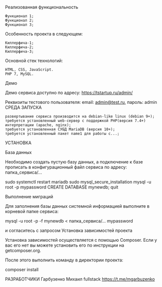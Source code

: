 Реализованная функциональность

    Функционал 1;
    Функционал 2;
    Функционал 3;

Особенность проекта в следующем:

    Киллерфича-1;
    Киллерфича-2;
    Киллерфича-3;

Основной стек технологий:

    HTML, CSS, JavaScript.
    PHP 7, MySQL.

Демо

Демо сервиса доступно по адресу: https://tstartup.ru/admin/

Реквизиты тестового пользователя: email: admin@test.ru, пароль: admin
СРЕДА ЗАПУСКА

    развертывание сервиса производится на debian-like linux (debian 9+);
    требуется установленный web-сервер с поддержкой PHP(версия 7.4+) интерпретации (apache, nginx);
    требуется установленная СУБД MariaDB (версия 10+);
    требуется установленный пакет name1 для работы с...;

УСТАНОВКА

База данных

Необходимо создать пустую базу данных, а подключение к базе прописать в конфигурационный файл сервиса по адресу: папка_сервиса/...

sudo systemctl restart mariadb
sudo mysql_secure_installation
mysql -u root -p
mypassword
CREATE DATABASE mynewdb;
quit

Выполнение миграций

Для заполнения базы данных системной информацией выполните в корневой папке сервиса:

mysql -u root -p -f mynewdb < папка_сервиса/...
mypassword

и согласитесь с запросом
Установка зависимостей проекта

Установка зависимостей осуществляется с помощью Composer. Если у вас его нет вы можете установить его по инструкции на getcomposer.org.

После этого выполнить команду в директории проекта:

composer install

РАЗРАБОТЧИКИ
Гарбузенко Михаил fullstack https://t.me/mgarbuzenko
